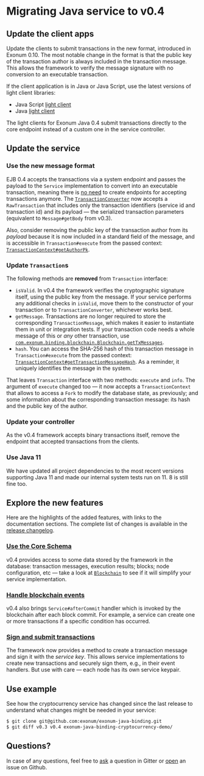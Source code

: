 # Migrating Java service to v0.4

## Update the client apps
Update the clients to submit transactions in the new format, introduced in Exonum 0.10.
The most notable change in the format is that the public key of the transaction author 
is always included in the transaction message. This allows the framework to verify 
the message signature with no conversion to an executable transaction.

If the client application is in Java or Java Script, use the latest versions of light client 
libraries:
- Java Script [light client](https://github.com/exonum/exonum-client)
- Java [light client](https://github.com/exonum/exonum-java-binding/tree/master/exonum-light-client)

The light clients for Exonum Java 0.4 submit transactions directly to the core endpoint 
instead of a custom one in the service controller.

[common-0.4]: https://search.maven.org/artifact/com.exonum.binding/exonum-java-binding-common/0.4/jar
[tx-message-jd]: https://exonum.com/doc/api/java-binding-common/0.4/com/exonum/binding/common/message/TransactionMessage.html#builder()

## Update the service
### Use the new message format

EJB 0.4 accepts the transactions via a system endpoint and passes the payload to the `Service`
implementation to convert into an executable transaction, meaning there is [no need](#update-your-controller) 
to create endpoints for accepting transactions anymore.
The [`TransactionConverter`][tx-converter-jd] now accepts
a `RawTransaction` that includes only the transaction identifiers (service id and transaction id)
and its payload — the serialized transaction parameters (equivalent to `Message#getBody` from v0.3).

Also, consider removing the public key of the transaction author from its _payload_ because
it is now included in a standard field of the message, and is accessible in `Transaction#execute`
from the passed context: [`TransactionContext#getAuthorPk`][tx-context-author-jd].

[tx-converter-jd]: https://exonum.com/doc/api/java-binding-core/0.4/com/exonum/binding/service/TransactionConverter.html
[tx-context-author-jd]: https://exonum.com/doc/api/java-binding-core/0.4/com/exonum/binding/transaction/TransactionContext.html#getAuthorPk() 

### Update `Transaction`s
The following methods are **removed** from `Transaction` interface:
  - `isValid`. In v0.4 the framework verifies the cryptographic signature itself, using the
  public key from the message. If your service performs any additional checks in `isValid`, 
  move them to the constructor of your transaction or to `TransactionConverter`, whichever
  works best.
  - `getMessage`. Transactions are no longer required to store the corresponding 
  `TransactionMessage`, which makes it easier to instantiate them in unit or integration tests.
  If your transaction code needs a whole message of this or _any_ other transaction,
  use [`com.exonum.binding.blockchain.Blockchain.getTxMessages`][blockchain-get-tx-messages-jd].
  - `hash`. You can access the SHA-256 hash of this transaction message in `Transaction#execute`
  from the passed context: [`TransactionContext#getTransactionMessageHash`][tx-context-hash-jd]. 
  As a reminder, it uniquely identifies the message in the system.
  
That leaves `Transaction` interface with two methods: `execute` and `info`.
The argument of `execute` changed too — it now accepts a `TransactionContext` that allows
to access a `Fork` to modify the database state, as previously; and some information about 
the corresponding transaction message: its hash and the public key of the author.

[blockchain-get-tx-messages-jd]: https://exonum.com/doc/api/java-binding-core/0.4/com/exonum/binding/blockchain/Blockchain.html#getTxMessages()
[tx-context-hash-jd]: https://exonum.com/doc/api/java-binding-core/0.4/com/exonum/binding/transaction/TransactionContext.html#getTransactionMessageHash()

### Update your controller
As the v0.4 framework accepts binary transactions itself, remove the endpoint that accepted
transactions from the clients.

### Use Java 11
We have updated all project dependencies to the most recent versions supporting Java 11 and made
our internal system tests run on 11. 8 is still fine too.

## Explore the new features
Here are the highlights of the added features, with links to the documentation sections.
The complete list of changes is available in the [release changelog](https://github.com/exonum/exonum-java-binding/releases/tag/v0.4).

### [Use the Core Schema][core-schema-docs]
v0.4 provides access to some data stored by the framework in the database: transaction messages,
execution results; blocks; node configuration, etc — take a look at [`Blockchain`][blockchain-jd] 
to see if it will simplify your service implementation.

[core-schema-docs]: https://exonum.com/doc/version/0.10/get-started/java-binding#core-schema-api
[blockchain-jd]: https://exonum.com/doc/api/java-binding-core/0.4/com/exonum/binding/blockchain/Blockchain.html

### [Handle blockchain events][core-events-docs]
v0.4 also brings `Service#afterCommit` handler which is invoked by the blockchain after each 
block commit. For example, a service can create one or more transactions if a specific condition
has occurred.

[core-events-docs]: https://exonum.com/doc/version/0.10/get-started/java-binding#blockchain-events

### [Sign and submit transactions][node-submit-docs]
The framework now provides a method to create a transaction message and sign it with the
_service key_. This allows service implementations to create new transactions and securely sign
them, e.g., in their event handlers. But use with care — each node has its own service keypair.

[node-submit-docs]: https://exonum.com/doc/version/0.10/get-started/java-binding#messages

## Use example
See how the cryptocurrency service has changed since the last release to understand what
changes might be needed in your service:

```sh
$ git clone git@github.com:exonum/exonum-java-binding.git
$ git diff v0.3 v0.4 exonum-java-binding-cryptocurrency-demo/
```

## Questions?

In case of any questions, feel free to [ask][gitter] a question in Gitter or [open][new-issue] an issue
on Github.    

[gitter]: https://gitter.im/exonum/exonum-java-binding
[new-issue]: https://github.com/exonum/exonum-java-binding/issues/new
